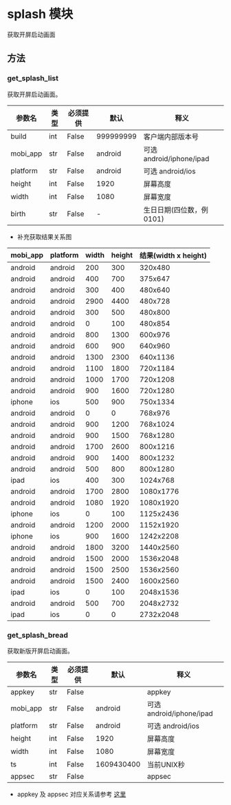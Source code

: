 # splash 模块

获取开屏启动画面

## 方法

### get_splash_list

获取开屏启动画面。

| 参数名      | 类型              | 必须提供 | 默认      | 释义                      |
| ----------- | ----------------- | -------- | --------- | ------------------------- |
| build       | int               | False    | 999999999 | 客户端内部版本号          |
| mobi_app    | str               | False    | android   | 可选 android/iphone/ipad  |
| platform    | str               | False    | android   | 可选 android/ios          |
| height      | int               | False    | 1920      | 屏幕高度                  |
| width       | int               | False    | 1080      | 屏幕宽度                  |
| birth       | str               | False    | -         | 生日日期(四位数，例 0101) |

* 补充获取结果关系图

|mobi_app|platform|width|height|结果(width x height)|
|-|-|-|-|-|
|android|android|200|300|320x480|
|android|android|400|700|375x647|
|android|android|300|400|480x640|
|android|android|2900|4400|480x728|
|android|android|300|500|480x800|
|android|android|0|100|480x854|
|android|android|800|1300|600x976|
|android|android|600|900|640x960|
|android|android|1300|2300|640x1136|
|android|android|1100|1800|720x1184|
|android|android|1000|1700|720x1208|
|android|android|900|1600|720x1280|
|iphone|ios|500|900|750x1334|
|android|android|0|0|768x976|
|android|android|900|1200|768x1024|
|android|android|900|1500|768x1280|
|android|android|1700|2600|800x1216|
|android|android|900|1400|800x1232|
|android|android|500|800|800x1280|
|ipad|ios|400|300|1024x768|
|android|android|1700|2800|1080x1776|
|android|android|1080|1920|1080x1920|
|iphone|ios|0|100|1125x2436|
|android|android|1200|2000|1152x1920|
|iphone|ios|900|1600|1242x2208|
|android|android|1800|3200|1440x2560|
|android|android|1500|2000|1536x2048|
|android|android|1500|2500|1536x2560|
|android|android|1500|2400|1600x2560|
|ipad|ios|0|100|2048x1536|
|android|android|500|700|2048x2732|
|ipad|ios|0|0|2732x2048|


### get_splash_bread

获取新版开屏启动画面。

| 参数名      | 类型              | 必须提供 | 默认      | 释义                      |
| ----------- | ----------------- | -------- | --------- | ------------------------- |
| appkey      | str               | False    |           | appkey                    |
| mobi_app    | str               | False    | android   | 可选 android/iphone/ipad  |
| platform    | str               | False    | android   | 可选 android/ios          |
| height      | int               | False    | 1920      | 屏幕高度                  |
| width       | int               | False    | 1080      | 屏幕宽度                  |
| ts          | int               | False    | 1609430400| 当前UNIX秒                |
| appsec      | str               | False    |           | appsec                    |

* appkey 及 appsec 对应关系请参考 [这里](https://github.com/SocialSisterYi/bilibili-API-collect/blob/master/other/API_auth.md)